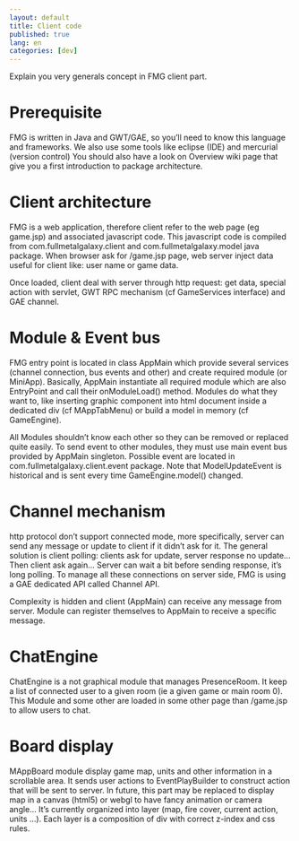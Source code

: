 ```yaml
---
layout: default
title: Client code
published: true
lang: en
categories: [dev]
---
```

Explain you very generals concept in FMG client part.



# Prerequisite
FMG is written in Java and GWT/GAE, so you’ll need to know this language and frameworks.
We also use some tools like eclipse (IDE) and mercurial (version control)
You should also have a look on Overview wiki page that give you a first introduction to package architecture.

# Client architecture
FMG is a web application, therefore client refer to the web page (eg game.jsp) and associated javascript code. This javascript code is compiled from com.fullmetalgalaxy.client and com.fullmetalgalaxy.model java package.
When browser ask for /game.jsp page, web server inject data useful for client like: user name or game data.

Once loaded, client deal with server through http request: get data, special action with servlet, GWT RPC mechanism (cf GameServices interface) and GAE channel.

# Module & Event bus
FMG entry point is located in class AppMain which provide several services (channel connection, bus events and other) and create required module (or MiniApp).
Basically, AppMain instantiate all required module which are also EntryPoint and call their onModuleLoad() method. Modules do what they want to, like inserting graphic component into html document inside a dedicated div (cf MAppTabMenu) or build a model in memory (cf GameEngine).

All Modules shouldn’t know each other so they can be removed or replaced quite easily. To send event to other modules, they must use main event bus provided by AppMain singleton. Possible event are located in com.fullmetalgalaxy.client.event package.
Note that ModelUpdateEvent is historical and is sent every time GameEngine.model() changed.

# Channel mechanism
http protocol don’t support connected mode, more specifically, server can send any message or update to client if it didn’t ask for it. The general solution is client polling: clients ask for update, server response no update… Then client ask again… Server can wait a bit before sending response, it’s long polling. To manage all these connections on server side, FMG is using a GAE dedicated API called Channel API.

Complexity is hidden and client (AppMain) can receive any message from server. Module can register themselves to AppMain to receive a specific message.

# ChatEngine
ChatEngine is a not graphical module that manages PresenceRoom. It keep a list of connected user to a given room (ie a given game or main room 0).
This Module and some other are loaded in some other page than /game.jsp to allow users to chat.

# Board display
MAppBoard module display game map, units and other information in a scrollable area. It sends user actions to EventPlayBuilder to construct action that will be sent to server.
In future, this part may be replaced to display map in a canvas (html5) or webgl to have fancy animation or camera angle... It’s currently organized into layer (map, fire cover, current action, units ...). Each layer is a composition of div with correct z-index and css rules.